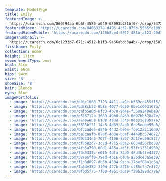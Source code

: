 ```yaml
---
template: ModelPage
title: Emily
featuredImage: >-
  https://ucarecdn.com/860f94aa-6b67-4580-a049-68993b231bf6/-/crop/5472x2832/0,126/-/preview/
featuredVideo: 'https://ucarecdn.com/04063278-d496-4c62-875b-5565fc10976a/'
featuredVideoMobile: 'https://ucarecdn.com/130b8ce4-5592-481b-a123-40d3b0f31d66/'
imageThumbnail: >-
  https://ucarecdn.com/6c1233b7-671c-4512-b1f3-9a66abdd3a4b/-/crop/1587x2205/1680,140/-/preview/
firstName: Emily
collection: Women
height: 171cm
measurementType: bust
bust: 81cm
waist: 66cm
hips: 94cm
size: '8'
shoeSize: '8'
hair: Blonde
eyes: Blue
imagePortfolio:
  - image: 'https://ucarecdn.com/d0bc1088-7323-4411-a49e-b539cc455f15/'
  - image: 'https://ucarecdn.com/bd08cb22-0b8c-4077-9d50-0be1c093167a/'
  - image: 'https://ucarecdn.com/cafb5e8d-8fc3-4b78-904e-f5589240ebe9/'
  - image: 'https://ucarecdn.com/e526712a-3669-49b0-8260-0d97bb328a7e/'
  - image: 'https://ucarecdn.com/5e09e6b8-b1d8-48dd-ad45-90231d8d5386/'
  - image: 'https://ucarecdn.com/5586bf31-14c5-4d69-8ac0-0ce5eabe95e8/'
  - image: 'https://ucarecdn.com/bfc2ade5-d846-44d2-b96e-fc912a2116d9/'
  - image: 'https://ucarecdn.com/be5caafb-078f-403e-b3af-4449bc574672/'
  - image: 'https://ucarecdn.com/99d334e5-707f-4106-8c97-2d1fec00c82f/'
  - image: 'https://ucarecdn.com/cf0b82d7-3c2d-4715-83a2-6634d56cbd58/'
  - image: 'https://ucarecdn.com/4fb5a790-00d1-485a-ae5f-53fc1331d960/'
  - image: 'https://ucarecdn.com/73a5335c-e015-4dfa-83a0-48d3b4fe4377/'
  - image: 'https://ucarecdn.com/587e6ff0-79ed-4b16-ba0a-a26dce3a5e39/'
  - image: 'https://ucarecdn.com/f1c8d897-db5b-4504-9acb-17bef08a1c5a/'
  - image: 'https://ucarecdn.com/7a6de352-3f0d-427b-8976-cf85c7a7e3f2/'
  - image: 'https://ucarecdn.com/9f0d5f75-7f60-49b1-a3a9-f29b389dc79a/'
---
```



